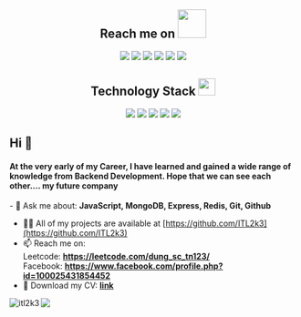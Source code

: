 
<h2 align="center">Reach me on <img src="https://media.giphy.com/media/mGcNjsfWAjY5AEZNw6/giphy.gif" width="50"></h2>
<p align="center">
<img src="https://img.shields.io/badge/-JavaScript-black?style=flat-square&logo=javascript"/>
<img src="https://img.shields.io/badge/-Nodejs-black?style=flat-square&logo=Node.js"/>
<img src="https://img.shields.io/badge/-Expressjs-black?style=flat-square&logo=Express.js"/>
<img src="https://img.shields.io/badge/-MongoDB-black?style=flat-square&logo=mongodb"/>

<img src="https://img.shields.io/badge/-Git-black?style=flat-square&logo=git"/>
<img src="https://img.shields.io/badge/-GitHub-black?style=flat-square&logo=github"/>
</p>

<p align="center">
<h2 align="center">Technology Stack <img src="https://media.giphy.com/media/WUlplcMpOCEmTGBtBW/giphy.gif" width="30"></h2>


<p align="center">
<img src="https://img.shields.io/badge/C-00599C?style=flat-square&logo=c&logoColor=white"/>
<img src="https://img.shields.io/badge/-java-E34A86?style=flat-square&logo=java"/>
<img src="https://img.shields.io/badge/-C++-00599C?style=flat-square&logo=c"/>
<img src="https://img.shields.io/badge/-HTML5-E34F26?style=flat-square&logo=html5&logoColor=white"/>
<img src="https://img.shields.io/badge/-CSS3-1572B6?style=flat-square&logo=css3"/>

</p>

## Hi 👋 
<h4>At the very early of my Career, I have learned and gained a wide range of knowledge from Backend Development. Hope that we can see each other.... my future company </h4>
- 💬 Ask me about: <b>JavaScript, MongoDB, Express, Redis, Git, Github</b>

- 👨‍💻 All of my projects are available at [https://github.com/ITL2k3](https://github.com/ITL2k3) </b>
- 📫 Reach me on:<br>
    Leetcode:  **https://leetcode.com/dung_sc_tn123/** <br>
    Facebook:  **https://www.facebook.com/profile.php?id=100025431854452**
  <br>
- 📄 Download my CV: **[link](https://drive.google.com/file/d/1yNKYgFGrpju7Vx4BNPKHGZhyiEfPD1ZZ/view?usp=drive_link)**
    



<p><img align="left" src="https://github-readme-stats.vercel.app/api/top-langs?username=itl2k3&show_icons=true&locale=en&layout=compact" alt="itl2k3" /></p>
<a href="https://visitcount.itsvg.in">
  <img src="https://visitcount.itsvg.in/api?id=ITL2k3&label=Profile%20Views&color=12&icon=5&pretty=false" />
</a>

